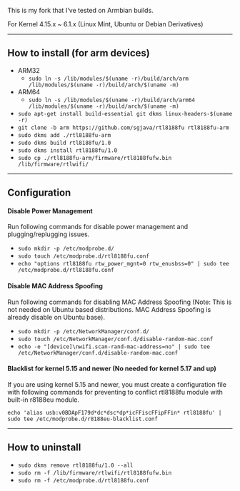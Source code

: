 This is my fork that I've tested on Armbian builds.


For Kernel 4.15.x ~ 6.1.x (Linux Mint, Ubuntu or Debian Derivatives)

------------------

## How to install (for arm devices)

* ARM32 
    * `sudo ln -s /lib/modules/$(uname -r)/build/arch/arm /lib/modules/$(uname -r)/build/arch/$(uname -m)`
* ARM64
    * `sudo ln -s /lib/modules/$(uname -r)/build/arch/arm64 /lib/modules/$(uname -r)/build/arch/$(uname -m)`    
* `sudo apt-get install build-essential git dkms linux-headers-$(uname -r)`
* `git clone -b arm https://github.com/sgjava/rtl8188fu rtl8188fu-arm`
* `sudo dkms add ./rtl8188fu-arm`
* `sudo dkms build rtl8188fu/1.0`
* `sudo dkms install rtl8188fu/1.0`
* `sudo cp ./rtl8188fu-arm/firmware/rtl8188fufw.bin /lib/firmware/rtlwifi/`

------------------

## Configuration

#### Disable Power Management

Run following commands for disable power management and plugging/replugging issues.

* `sudo mkdir -p /etc/modprobe.d/`
* `sudo touch /etc/modprobe.d/rtl8188fu.conf`
* `echo "options rtl8188fu rtw_power_mgnt=0 rtw_enusbss=0" | sudo tee /etc/modprobe.d/rtl8188fu.conf`

#### Disable MAC Address Spoofing

Run following commands for disabling MAC Address Spoofing (Note: This is not needed on Ubuntu based distributions. MAC Address Spoofing is already disable on Ubuntu base).

* `sudo mkdir -p /etc/NetworkManager/conf.d/`
* `sudo touch /etc/NetworkManager/conf.d/disable-random-mac.conf`
* `echo -e "[device]\nwifi.scan-rand-mac-address=no" | sudo tee /etc/NetworkManager/conf.d/disable-random-mac.conf`

#### Blacklist for kernel 5.15 and newer (No needed for kernel 5.17 and up)

If you are using kernel 5.15 and newer, you must create a configuration file with following commands for preventing to conflict rtl8188fu module with built-in r8188eu module.

`echo 'alias usb:v0BDApF179d*dc*dsc*dp*icFFiscFFipFFin* rtl8188fu' | sudo tee /etc/modprobe.d/r8188eu-blacklist.conf`

------------------

## How to uninstall

* `sudo dkms remove rtl8188fu/1.0 --all`
* `sudo rm -f /lib/firmware/rtlwifi/rtl8188fufw.bin`
* `sudo rm -f /etc/modprobe.d/rtl8188fu.conf`


